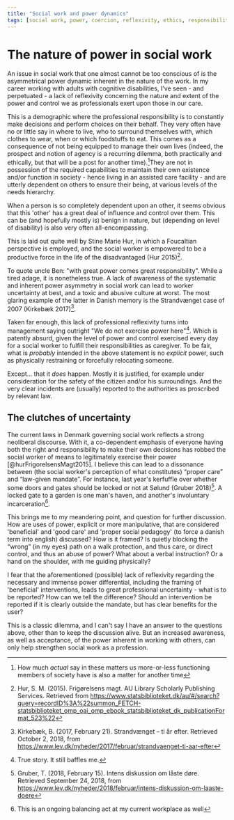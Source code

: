 ```yaml
---
title: "Social work and power dynamics"
tags: [social work, power, coercion, reflexivity, ethics, responsibility, special needs]
---
```


# The nature of power in social work 

An issue in social work that one almost cannot be too conscious of is the asymmetrical power dynamic inherent in the nature of the work.
In my career working with adults with cognitive disabilities, I've seen - and perpetuated - a lack of reflexivity concerning the nature and extent of the power and control we as professionals exert upon those in our care.

This is a demographic where the professional responsibility is to constantly
make decisions and perform choices on their behalf. They very often have no or
little say in where to live, who to surround themselves with, which clothes to
wear, when or which foodstuffs to eat. This comes as a consequence of not being
equipped to manage their own lives (indeed, the prospect and notion of agency is
a recurring dilemma, both practically and ethically, but that will be a post for
another time).[^agency]They are not in possession of the required capabilities
to maintain their own existence and/or function in society - hence living in an
assisted care facility - and are utterly dependent on others to ensure their
being, at various levels of the needs hierarchy.

When a person is so completely dependent upon an other, it seems obvious that
this 'other' has a great deal of influence and control over them. This can be
(and hopefully mostly is) benign in nature, but (depending on level of
disability) is also very often all-encompassing.

This is laid out quite well by Stine Marie Hur, in which a Foucaltian
perspective is employed, and the social worker is empowered to be a productive
force in the life of the disadvantaged (Hur 2015)[^hurFrigorelsensMagt2015].

To quote uncle Ben: "with great power comes great responsibility". While a tired
adage, it is nonetheless true. A lack of awareness of the systematic and
inherent power asymmetry in social work can lead to worker uncertainty at best,
and a toxic and abusive culture at worst. The most glaring example of the latter
in Danish memory is the Strandvænget case of 2007 (Kirkebæk
2017)[^kirkebaekStrandvaengetTiAr2017].

Taken far enough, this lack of professional reflexivity turns into management
saying outright "We do not exercise power here"[^truestory]. Which is patently
absurd, given the level of power and control exercised every day for a social
worker to fulfill their responsibilities as caregiver. To be fair, what is
*probably* intended in the above statement is no *explicit* power, such as
physically restraining or forcefully relocating someone.

Except... that it *does* happen. Mostly it is justified, for example under
consideration for the safety of the citizen and/or his surroundings. And the
very clear incidents are (usually) reported to the authorities as proscribed by
relevant law.

## The clutches of uncertainty

The current laws in Denmark governing social work reflects a strong neoliberal
discourse. With it, a co-dependent emphasis of everyone having both the right
and responsibility to make their own decisions has robbed the social worker of
means to legitimately exercise their power [@hurFrigorelsensMagt2015]. I believe
this can lead to a dissonance between (the social worker's perception of what
constitutes) “proper care” and “law-given mandate”. For instance, last year's
kerfuffle over whether some doors and gates should be locked or not at Sølund
(Gruber 2018)[^gruberIntensDiskussionOm2018]. A locked gate to a garden is one
man's haven, and another's involuntary incarceration[^lockedgates].

This brings me to my meandering point, and question for further discussion. How
are uses of power, explicit or more manipulative, that are considered
'beneficial' and 'good care' and 'proper social pedagogy' (to force a danish
term into english) discussed? How is it framed? Is quietly blocking the “wrong”
(in my eyes) path on a walk protection, and thus care, or direct control, and
thus an abuse of power? What about a verbal instruction? Or a hand on the
shoulder, with me guiding physically?

I fear that the aforementioned (possible) lack of reflexivity regarding the
necessary and immense power differential, including the framing of 'beneficial'
interventions, leads to great professional uncertainty - what is to be reported?
How can we tell the difference? Should an intervention be reported if it is
clearly outside the mandate, but has clear benefits for the user?

This is a classic dilemma, and I can't say I have an answer to the questions
above, other than to keep the discussion alive. But an increased awareness, as
well as acceptance, of the power inherent in working with others, can only help
strengthen social work as a profession. 

[^gruberIntensDiskussionOm2018]: Gruber, T. (2018, February 15). Intens diskussion om låste døre. Retrieved September 24, 2018, from https://www.lev.dk/nyheder/2018/februar/intens-diskussion-om-laaste-doere
[^kirkebaekStrandvaengetTiAr2017]: Kirkebæk, B. (2017, February 21). Strandvænget – ti år efter. Retrieved October 2, 2018, from https://www.lev.dk/nyheder/2017/februar/strandvaenget-ti-aar-efter
[^hurFrigorelsensMagt2015]: Hur, S. M. (2015). Frigørelsens magt. AU Library Scholarly Publishing Services. Retrieved from https://www.statsbiblioteket.dk/au/#/search?query=recordID%3A%22summon_FETCH-statsbiblioteket_omp_oai_omp_ebook_statsbiblioteket_dk_publicationFormat_523%22

[^lockedgates]: This is an ongoing balancing act at my current workplace as well
[^agency]: How much *actual* say in these matters us more-or-less functioning members of society have is also a matter for another time
[^truestory]: True story. It still baffles me.
